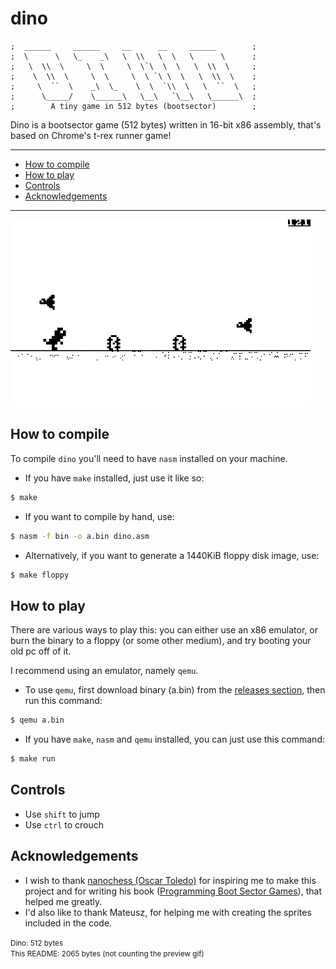 # dino

```
;  ______     ______     __      __     ______        ;
;  \      \   \_    _\   \  \\   \  \   \      \      ;
;   \  \\  \     \  \     \  \`\  \  \   \  \\  \     ;
;    \  \\  \     \  \     \  \ `\ \  \   \  \\  \    ;
;     \  ``  \    _\  \_    \  \  `\\  \   \  ``  \   ;
;      \_____/    \______\   \__\   `\__\   \______\  ;
;        A tiny game in 512 bytes (bootsector)        ;
```

Dino is a bootsector game (512 bytes) written in 16-bit x86 assembly, that's based on Chrome's t-rex runner game!

---
* [How to compile](#how-to-compile)
* [How to play](#how-to-play)
* [Controls](#controls)
* [Acknowledgements](#acknowledgements)
---

![preview.gif](./assets/preview.gif)

## How to compile
To compile `dino` you'll need to have `nasm` installed on your machine.

* If you have `make` installed, just use it like so:
```sh
$ make
```

* If you want to compile by hand, use:
```sh
$ nasm -f bin -o a.bin dino.asm
```

* Alternatively, if you want to generate a 1440KiB floppy disk image, use:
```sh
$ make floppy
```

## How to play
There are various ways to play this: you can either use an x86 emulator, or burn the binary to a floppy (or some other medium), and try booting your old pc off of it.

I recommend using an emulator, namely `qemu`.

* To use `qemu`, first download binary (a.bin) from the [releases section](https://github.com/franeklubi/dino/releases), then run this command:
```sh
$ qemu a.bin
```

* If you have `make`, `nasm` and `qemu` installed, you can just use this command:
```sh
$ make run
```

## Controls
* Use `shift` to jump
* Use `ctrl` to crouch

## Acknowledgements
* I wish to thank [nanochess (Oscar Toledo)](https://github.com/nanochess) for inspiring me to make this project and for writing his book ([Programming Boot Sector Games](https://nanochess.org/store.html)), that helped me greatly.
* I'd also like to thank Mateusz, for helping me with creating the sprites included in the code.


<small>
Dino: 512 bytes
</small>
<br>
<small>
This README: 2065 bytes (not counting the preview gif)
</small>
